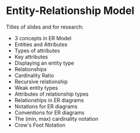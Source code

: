 # Entity-Relationship Model

Titles of slides and for research:

* 3 concepts in ER Model
* Entities and Attributes
* Types of attributes
* Key attributes
* Displaying an entity type
* Relationships
* Cardinality Ratio
* Recursive relationship
* Weak entity types
* Attributes of relationship types
* Relationships in ER diagrams
* Notations for ER diagrams
* Conventions for ER diagrams
* The (min, max) cardinality notation
* Crow's Foot Notation

